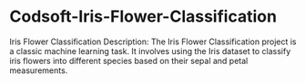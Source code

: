 # Codsoft-Iris-Flower-Classification

Iris Flower Classification Description: 
        The Iris Flower Classification project is a classic machine learning task. It involves using the Iris dataset to classify 
                      iris flowers into different species based on their sepal and petal measurements.
